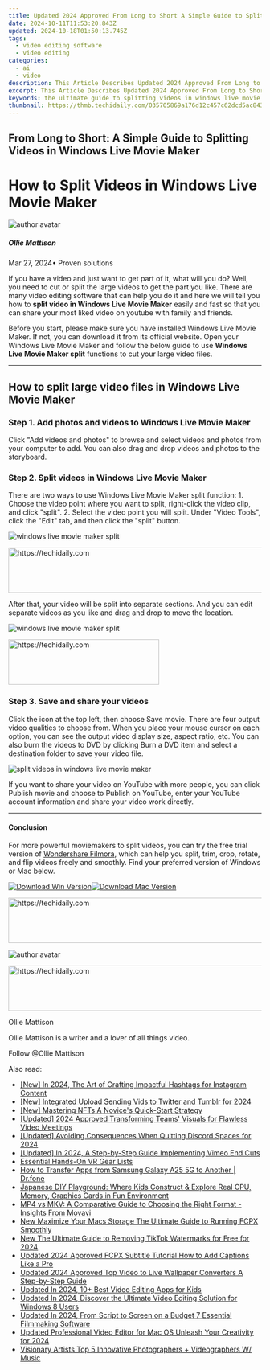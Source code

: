 ```yaml
---
title: Updated 2024 Approved From Long to Short A Simple Guide to Splitting Videos in Windows Live Movie Maker
date: 2024-10-11T11:53:20.843Z
updated: 2024-10-18T01:50:13.745Z
tags: 
  - video editing software
  - video editing
categories: 
  - ai
  - video
description: This Article Describes Updated 2024 Approved From Long to Short A Simple Guide to Splitting Videos in Windows Live Movie Maker
excerpt: This Article Describes Updated 2024 Approved From Long to Short A Simple Guide to Splitting Videos in Windows Live Movie Maker
keywords: the ultimate guide to splitting videos in windows live movie maker for beginners,the ultimate guide to splitting videos in windows live movie maker 2023 edition,from long to short a beginners guide to splitting videos in windows live movie maker,divide and conquer a step by step guide to splitting videos in windows live movie maker,from long to short a simple guide to splitting videos in windows live movie maker,cutting it up a beginners guide to splitting videos in windows live movie maker,the ultimate guide to video editing splitting videos in windows live movie maker
thumbnail: https://thmb.techidaily.com/035705869a176d12c457c62dcd5ac8433382a242da2e6ee8d5c9aeccc24af52d.jpg
---
```


## From Long to Short: A Simple Guide to Splitting Videos in Windows Live Movie Maker

# How to Split Videos in Windows Live Movie Maker

![author avatar](https://images.wondershare.com/filmora/article-images/ollie-mattison.jpg)

##### Ollie Mattison

 Mar 27, 2024• Proven solutions

If you have a video and just want to get part of it, what will you do? Well, you need to cut or split the large videos to get the part you like. There are many video editing software that can help you do it and here we will tell you how to **split video in Windows Live Movie Maker** easily and fast so that you can share your most liked video on youtube with family and friends.

Before you start, please make sure you have installed Windows Live Movie Maker. If not, you can download it from its official website. Open your Windows Live Movie Maker and follow the below guide to use **Windows Live Movie Maker split** functions to cut your large video files.

---

## How to split large video files in Windows Live Movie Maker

### Step 1\. Add photos and videos to Windows Live Movie Maker

Click "Add videos and photos" to browse and select videos and photos from your computer to add. You can also drag and drop videos and photos to the storyboard.

### Step 2\. Split videos in Windows Live Movie Maker

There are two ways to use Windows Live Movie Maker split function: 1\. Choose the video point where you want to split, right-click the video clip, and click "split". 2\. Select the video point you will split. Under "Video Tools", click the "Edit" tab, and then click the "split" button.

![windows live movie maker split](https://images.wondershare.com/topic/video-editing/windows-live-movie-maker-split.jpg)

<!-- affiliate ads begin -->
<a href="https://aligracehair.sjv.io/c/5597632/1902309/19272" target="_top" id="1902309">
  <img src="//a.impactradius-go.com/display-ad/19272-1902309" border="0" alt="https://techidaily.com" width="728" height="90"/>
</a>
<img height="0" width="0" src="https://aligracehair.sjv.io/i/5597632/1902309/19272" style="position:absolute;visibility:hidden;" border="0" />
<!-- affiliate ads end -->

After that, your video will be split into separate sections. And you can edit separate videos as you like and drag and drop to move the location.

![windows live movie maker split](https://images.wondershare.com/topic/video-editing/windows-live-movie-maker-split-videos.jpg)

<!-- affiliate ads begin -->
<a href="https://aligracehair.sjv.io/c/5597632/1918714/19272" target="_top" id="1918714">
  <img src="//a.impactradius-go.com/display-ad/19272-1918714" border="0" alt="https://techidaily.com" width="300" height="90"/>
</a>
<img height="0" width="0" src="https://aligracehair.sjv.io/i/5597632/1918714/19272" style="position:absolute;visibility:hidden;" border="0" />
<!-- affiliate ads end -->

### Step 3\. Save and share your videos

Click the icon at the top left, then choose Save movie. There are four output video qualities to choose from. When you place your mouse cursor on each option, you can see the output video display size, aspect ratio, etc. You can also burn the videos to DVD by clicking Burn a DVD item and select a destination folder to save your video file.

![split videos in windows live movie maker](https://images.wondershare.com/topic/video-editing/windows-live-movie-maker-split-save.jpg)

If you want to share your video on YouTube with more people, you can click Publish movie and choose to Publish on YouTube, enter your YouTube account information and share your video work directly.

---

#### Conclusion

For more powerful moviemakers to split videos, you can try the free trial version of [Wondershare Filmora](https://tools.techidaily.com/wondershare/filmora/download/), which can help you split, trim, crop, rotate, and flip videos freely and smoothly. Find your preferred version of Windows or Mac below.

[![Download Win Version](https://images.wondershare.com/filmora/article-images/download-btn-win.jpg)](https://tools.techidaily.com/wondershare/filmora/download/)[![Download Mac Version](https://images.wondershare.com/filmora/article-images/download-btn-mac.jpg)](https://tools.techidaily.com/wondershare/filmora/download/)

<!-- affiliate ads begin -->
<a href="https://appsumo.8odi.net/c/5597632/2052059/7443" target="_top" id="2052059">
  <img src="//a.impactradius-go.com/display-ad/7443-2052059" border="0" alt="https://techidaily.com" width="728" height="90"/>
</a>
<img height="0" width="0" src="https://appsumo.8odi.net/i/5597632/2052059/7443" style="position:absolute;visibility:hidden;" border="0" />
<!-- affiliate ads end -->

![author avatar](https://images.wondershare.com/filmora/article-images/ollie-mattison.jpg)

<!-- affiliate ads begin -->
<a href="https://appsumo.8odi.net/c/5597632/2123740/7443" target="_top" id="2123740">
  <img src="//a.impactradius-go.com/display-ad/7443-2123740" border="0" alt="https://techidaily.com" width="728" height="90"/>
</a>
<img height="0" width="0" src="https://appsumo.8odi.net/i/5597632/2123740/7443" style="position:absolute;visibility:hidden;" border="0" />
<!-- affiliate ads end -->

Ollie Mattison

Ollie Mattison is a writer and a lover of all things video.

Follow @Ollie Mattison

<ins class="adsbygoogle"
      style="display:block"
      data-ad-client="ca-pub-7571918770474297"
      data-ad-slot="8358498916"
      data-ad-format="auto"
      data-full-width-responsive="true"></ins>

<span class="atpl-alsoreadstyle">Also read:</span>
<div><ul>
<li><a href="https://instagram-video-recordings.techidaily.com/new-in-2024-the-art-of-crafting-impactful-hashtags-for-instagram-content/"><u>[New] In 2024, The Art of Crafting Impactful Hashtags for Instagram Content</u></a></li>
<li><a href="https://twitter-videos.techidaily.com/new-integrated-upload-sending-vids-to-twitter-and-tumblr-for-2024/"><u>[New] Integrated Upload Sending Vids to Twitter and Tumblr for 2024</u></a></li>
<li><a href="https://extra-approaches.techidaily.com/new-mastering-nfts-a-novices-quick-start-strategy/"><u>[New] Mastering NFTs A Novice's Quick-Start Strategy</u></a></li>
<li><a href="https://video-screen-grab.techidaily.com/updated-2024-approved-transforming-teams-visuals-for-flawless-video-meetings/"><u>[Updated] 2024 Approved Transforming Teams' Visuals for Flawless Video Meetings</u></a></li>
<li><a href="https://discord-videos.techidaily.com/updated-avoiding-consequences-when-quitting-discord-spaces-for-2024/"><u>[Updated] Avoiding Consequences When Quitting Discord Spaces for 2024</u></a></li>
<li><a href="https://vimeo-videos.techidaily.com/updated-in-2024-a-step-by-step-guide-implementing-vimeo-end-cuts/"><u>[Updated] In 2024, A Step-by-Step Guide Implementing Vimeo End Cuts</u></a></li>
<li><a href="https://extra-lessons.techidaily.com/essential-hands-on-vr-gear-lists/"><u>Essential Hands-On VR Gear Lists</u></a></li>
<li><a href="https://blog-min.techidaily.com/how-to-transfer-apps-from-samsung-galaxy-a25-5g-to-another-drfone-by-drfone-transfer-from-android-transfer-from-android/"><u>How to Transfer Apps from Samsung Galaxy A25 5G to Another | Dr.fone</u></a></li>
<li><a href="https://ai-video-tools.techidaily.com/japanese-diy-playground-where-kids-construct-and-explore-real-cpu-memory-graphics-cards-in-fun-environment/"><u>Japanese DIY Playground: Where Kids Construct & Explore Real CPU, Memory, Graphics Cards in Fun Environment</u></a></li>
<li><a href="https://vp-tips.techidaily.com/mp4-vs-mkv-a-comparative-guide-to-choosing-the-right-format-insights-from-movavi/"><u>MP4 vs MKV: A Comparative Guide to Choosing the Right Format - Insights From Movavi</u></a></li>
<li><a href="https://ai-video-tools.techidaily.com/new-maximize-your-macs-storage-the-ultimate-guide-to-running-fcpx-smoothly/"><u>New Maximize Your Macs Storage The Ultimate Guide to Running FCPX Smoothly</u></a></li>
<li><a href="https://ai-video-tools.techidaily.com/new-the-ultimate-guide-to-removing-tiktok-watermarks-for-free-for-2024/"><u>New The Ultimate Guide to Removing TikTok Watermarks for Free for 2024</u></a></li>
<li><a href="https://ai-video-tools.techidaily.com/updated-2024-approved-fcpx-subtitle-tutorial-how-to-add-captions-like-a-pro/"><u>Updated 2024 Approved FCPX Subtitle Tutorial How to Add Captions Like a Pro</u></a></li>
<li><a href="https://ai-video-tools.techidaily.com/updated-2024-approved-top-video-to-live-wallpaper-converters-a-step-by-step-guide/"><u>Updated 2024 Approved Top Video to Live Wallpaper Converters A Step-by-Step Guide</u></a></li>
<li><a href="https://ai-video-tools.techidaily.com/updated-in-2024-10plus-best-video-editing-apps-for-kids/"><u>Updated In 2024, 10+ Best Video Editing Apps for Kids</u></a></li>
<li><a href="https://ai-video-tools.techidaily.com/updated-in-2024-discover-the-ultimate-video-editing-solution-for-windows-8-users/"><u>Updated In 2024, Discover the Ultimate Video Editing Solution for Windows 8 Users</u></a></li>
<li><a href="https://ai-video-tools.techidaily.com/updated-in-2024-from-script-to-screen-on-a-budget-7-essential-filmmaking-software/"><u>Updated In 2024, From Script to Screen on a Budget 7 Essential Filmmaking Software</u></a></li>
<li><a href="https://ai-video-tools.techidaily.com/updated-professional-video-editor-for-mac-os-unleash-your-creativity-for-2024/"><u>Updated Professional Video Editor for Mac OS Unleash Your Creativity for 2024</u></a></li>
<li><a href="https://fox-hovers.techidaily.com/visionary-artists-top-5-innovative-photographers-plus-videographers-w-music/"><u>Visionary Artists Top 5 Innovative Photographers + Videographers W/ Music</u></a></li>
</ul></div>

